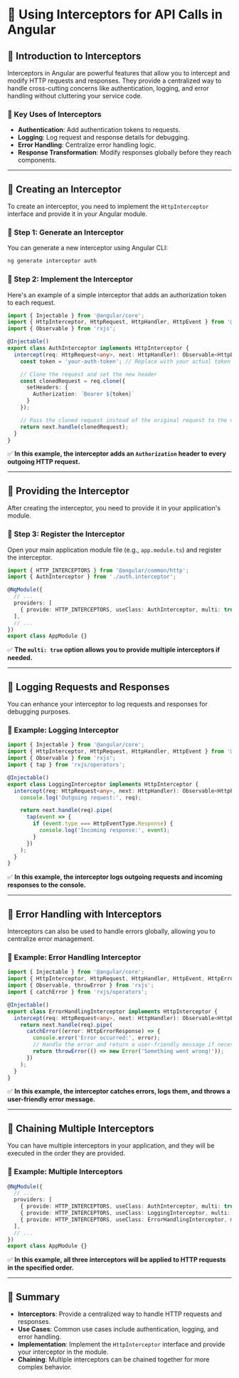 # **🚀 Using Interceptors for API Calls in Angular**  

## **🔹 Introduction to Interceptors**  
Interceptors in Angular are powerful features that allow you to intercept and modify HTTP requests and responses. They provide a centralized way to handle cross-cutting concerns like authentication, logging, and error handling without cluttering your service code.

### **📌 Key Uses of Interceptors**
- **Authentication**: Add authentication tokens to requests.
- **Logging**: Log request and response details for debugging.
- **Error Handling**: Centralize error handling logic.
- **Response Transformation**: Modify responses globally before they reach components.

---

## **🔹 Creating an Interceptor**  
To create an interceptor, you need to implement the `HttpInterceptor` interface and provide it in your Angular module.

### **📌 Step 1: Generate an Interceptor**
You can generate a new interceptor using Angular CLI:
```bash
ng generate interceptor auth
```

### **📌 Step 2: Implement the Interceptor**
Here's an example of a simple interceptor that adds an authorization token to each request.

```typescript
import { Injectable } from '@angular/core';
import { HttpInterceptor, HttpRequest, HttpHandler, HttpEvent } from '@angular/common/http';
import { Observable } from 'rxjs';

@Injectable()
export class AuthInterceptor implements HttpInterceptor {
  intercept(req: HttpRequest<any>, next: HttpHandler): Observable<HttpEvent<any>> {
    const token = 'your-auth-token'; // Replace with your actual token logic

    // Clone the request and set the new header
    const clonedRequest = req.clone({
      setHeaders: {
        Authorization: `Bearer ${token}`
      }
    });

    // Pass the cloned request instead of the original request to the next handle
    return next.handle(clonedRequest);
  }
}
```
✅ **In this example, the interceptor adds an `Authorization` header to every outgoing HTTP request.**

---

## **🔹 Providing the Interceptor**  
After creating the interceptor, you need to provide it in your application's module.

### **📌 Step 3: Register the Interceptor**
Open your main application module file (e.g., `app.module.ts`) and register the interceptor.

```typescript
import { HTTP_INTERCEPTORS } from '@angular/common/http';
import { AuthInterceptor } from './auth.interceptor';

@NgModule({
  // ...
  providers: [
    { provide: HTTP_INTERCEPTORS, useClass: AuthInterceptor, multi: true }
  ],
  // ...
})
export class AppModule {}
```
✅ **The `multi: true` option allows you to provide multiple interceptors if needed.**

---

## **🔹 Logging Requests and Responses**  
You can enhance your interceptor to log requests and responses for debugging purposes.

### **📌 Example: Logging Interceptor**
```typescript
import { Injectable } from '@angular/core';
import { HttpInterceptor, HttpRequest, HttpHandler, HttpEvent } from '@angular/common/http';
import { Observable } from 'rxjs';
import { tap } from 'rxjs/operators';

@Injectable()
export class LoggingInterceptor implements HttpInterceptor {
  intercept(req: HttpRequest<any>, next: HttpHandler): Observable<HttpEvent<any>> {
    console.log('Outgoing request:', req);

    return next.handle(req).pipe(
      tap(event => {
        if (event.type === HttpEventType.Response) {
          console.log('Incoming response:', event);
        }
      })
    );
  }
}
```
✅ **In this example, the interceptor logs outgoing requests and incoming responses to the console.**

---

## **🔹 Error Handling with Interceptors**  
Interceptors can also be used to handle errors globally, allowing you to centralize error management.

### **📌 Example: Error Handling Interceptor**
```typescript
import { Injectable } from '@angular/core';
import { HttpInterceptor, HttpRequest, HttpHandler, HttpEvent, HttpErrorResponse } from '@angular/common/http';
import { Observable, throwError } from 'rxjs';
import { catchError } from 'rxjs/operators';

@Injectable()
export class ErrorHandlingInterceptor implements HttpInterceptor {
  intercept(req: HttpRequest<any>, next: HttpHandler): Observable<HttpEvent<any>> {
    return next.handle(req).pipe(
      catchError((error: HttpErrorResponse) => {
        console.error('Error occurred:', error);
        // Handle the error and return a user-friendly message if necessary
        return throwError(() => new Error('Something went wrong!'));
      })
    );
  }
}
```
✅ **In this example, the interceptor catches errors, logs them, and throws a user-friendly error message.**

---

## **🔹 Chaining Multiple Interceptors**  
You can have multiple interceptors in your application, and they will be executed in the order they are provided.

### **📌 Example: Multiple Interceptors**
```typescript
@NgModule({
  // ...
  providers: [
    { provide: HTTP_INTERCEPTORS, useClass: AuthInterceptor, multi: true },
    { provide: HTTP_INTERCEPTORS, useClass: LoggingInterceptor, multi: true },
    { provide: HTTP_INTERCEPTORS, useClass: ErrorHandlingInterceptor, multi: true }
  ],
  // ...
})
export class AppModule {}
```
✅ **In this example, all three interceptors will be applied to HTTP requests in the specified order.**

---

## **🚀 Summary**
- **Interceptors**: Provide a centralized way to handle HTTP requests and responses.
- **Use Cases**: Common use cases include authentication, logging, and error handling.
- **Implementation**: Implement the `HttpInterceptor` interface and provide your interceptor in the module.
- **Chaining**: Multiple interceptors can be chained together for more complex behavior.

